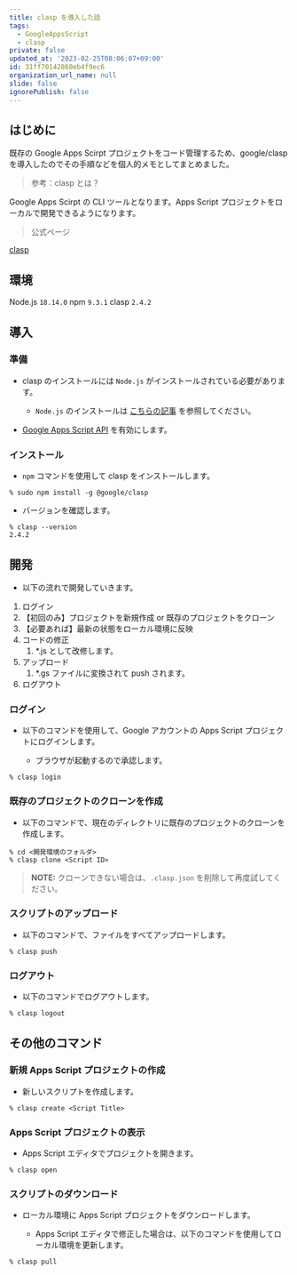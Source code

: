 ```yaml
---
title: clasp を導入した話
tags:
  - GoogleAppsScript
  - clasp
private: false
updated_at: '2023-02-25T08:06:07+09:00'
id: 31ff70142860eb4f9ec6
organization_url_name: null
slide: false
ignorePublish: false
---
```

## はじめに

既存の Google Apps Scirpt プロジェクトをコード管理するため、google/clasp を導入したのでその手順などを個人的メモとしてまとめました。

> 参考：clasp とは？

Google Apps Scirpt の CLI ツールとなります。Apps Script プロジェクトをローカルで開発できるようになります。

> 公式ページ

[clasp](https://github.com/google/clasp)

## 環境

Node.js `18.14.0`
npm `9.3.1`
clasp `2.4.2`

## 導入

### 準備

- clasp のインストールには `Node.js` がインストールされている必要があります。

  - `Node.js` のインストールは [こちらの記事](https://qiita.com/ngkr327/items/cc5b199abddaa6739ca7) を参照してください。

- [Google Apps Script API](https://script.google.com/home/usersettings) を有効にします。

### インストール

- `npm` コマンドを使用して clasp をインストールします。

```
% sudo npm install -g @google/clasp
```

- バージョンを確認します。

```
% clasp --version
2.4.2
```

## 開発

- 以下の流れで開発していきます。

1. ログイン
1. 【初回のみ】プロジェクトを新規作成 or 既存のプロジェクトをクローン
1. 【必要あれば】最新の状態をローカル環境に反映
1. コードの修正
    1. *.js として改修します。
1. アップロード
    1. *.gs ファイルに変換されて push されます。
1. ログアウト

### ログイン

- 以下のコマンドを使用して、Google アカウントの Apps Script プロジェクトにログインします。

  - ブラウザが起動するので承認します。

```
% clasp login
```

### 既存のプロジェクトのクローンを作成

- 以下のコマンドで、現在のディレクトリに既存のプロジェクトのクローンを作成します。

```
% cd <開発環境のフォルダ>
% clasp clone <Script ID>
```

> **NOTE:** クローンできない場合は、`.clasp.json` を削除して再度試してください。

### スクリプトのアップロード

- 以下のコマンドで、ファイルをすべてアップロードします。

```
% clasp push
```

### ログアウト

- 以下のコマンドでログアウトします。

```
% clasp logout
```

## その他のコマンド

### 新規 Apps Script プロジェクトの作成

- 新しいスクリプトを作成します。

```
% clasp create <Script Title>
```

### Apps Script プロジェクトの表示

- Apps Script エディタでプロジェクトを開きます。

```
% clasp open
```

### スクリプトのダウンロード

- ローカル環境に Apps Script プロジェクトをダウンロードします。

  - Apps Script エディタで修正した場合は、以下のコマンドを使用してローカル環境を更新します。

```
% clasp pull
```
